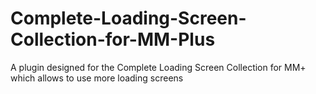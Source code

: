# Complete-Loading-Screen-Collection-for-MM-Plus
A plugin designed for the Complete Loading Screen Collection for MM+ which allows to use more loading screens